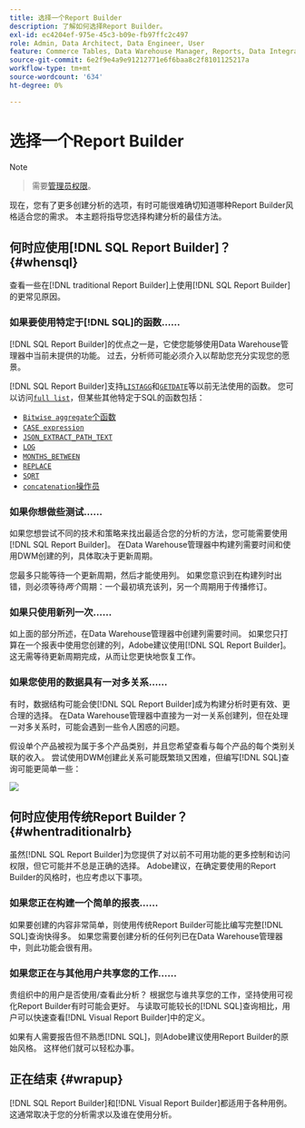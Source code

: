 ```yaml
---
title: 选择一个Report Builder
description: 了解如何选择Report Builder。
exl-id: ec4204ef-975e-45c3-b09e-fb97ffc2c497
role: Admin, Data Architect, Data Engineer, User
feature: Commerce Tables, Data Warehouse Manager, Reports, Data Integration
source-git-commit: 6e2f9e4a9e91212771e6f6baa8c2f8101125217a
workflow-type: tm+mt
source-wordcount: '634'
ht-degree: 0%

---
```


# 选择一个Report Builder

>[!NOTE]
>>需要[管理员权限](../../administrator/user-management/user-management.md)。

现在，您有了更多创建分析的选项，有时可能很难确切知道哪种Report Builder风格适合您的需求。 本主题将指导您选择构建分析的最佳方法。

## 何时应使用[!DNL SQL Report Builder]？{#whensql}

查看一些在[!DNL traditional Report Builder]上使用[!DNL SQL Report Builder]的更常见原因。

### 如果要使用特定于[!DNL SQL]的函数……

[!DNL SQL Report Builder]的优点之一是，它使您能够使用Data Warehouse管理器中当前未提供的功能。 过去，分析师可能必须介入以帮助您充分实现您的愿景。

[!DNL SQL Report Builder]支持[`LISTAGG`](https://docs.aws.amazon.com/redshift/latest/dg/r_LISTAGG.html)和[`GETDATE`](https://docs.aws.amazon.com/redshift/latest/dg/r_GETDATE.html)等以前无法使用的函数。 您可以访问[`full list`](https://docs.aws.amazon.com/redshift/latest/dg/c_SQL_functions.html)，但某些其他特定于SQL的函数包括：

* [`Bitwise aggregate`个函数](https://docs.aws.amazon.com/redshift/latest/dg/c_bitwise_aggregate_functions.html)
* [`CASE expression`](https://docs.aws.amazon.com/redshift/latest/dg/r_CASE_function.html)
* [`JSON_EXTRACT_PATH_TEXT`](https://docs.aws.amazon.com/redshift/latest/dg/JSON_EXTRACT_PATH_TEXT.html)
* [`LOG`](https://docs.aws.amazon.com/redshift/latest/dg/r_LOG.html)
* [`MONTHS_BETWEEN`](https://docs.aws.amazon.com/redshift/latest/dg/r_MONTHS_BETWEEN_function.html)
* [`REPLACE`](https://docs.aws.amazon.com/redshift/latest/dg/r_REPLACE.html)
* [`SQRT`](https://docs.aws.amazon.com/redshift/latest/dg/r_SQRT.html)
* [`concatenation`操作员](https://docs.aws.amazon.com/redshift/latest/dg/r_concat_op.html)

### 如果你想做些测试……

如果您想尝试不同的技术和策略来找出最适合您的分析的方法，您可能需要使用[!DNL SQL Report Builder]。 在Data Warehouse管理器中构建列需要时间和使用DWM创建的列，具体取决于更新周期。

您最多只能等待一个更新周期，然后才能使用列。 如果您意识到在构建列时出错，则必须等待&#x200B;*两个*&#x200B;周期：一个最初填充该列，另一个周期用于传播修订。

### 如果只使用新列一次……

如上面的部分所述，在Data Warehouse管理器中创建列需要时间。 如果您只打算在一个报表中使用您创建的列，Adobe建议使用[!DNL SQL Report Builder]。 这无需等待更新周期完成，从而让您更快地恢复工作。

### 如果您使用的数据具有一对多关系……

有时，数据结构可能会使[!DNL SQL Report Builder]成为构建分析时更有效、更合理的选择。 在Data Warehouse管理器中直接为一对一关系创建列，但在处理一对多关系时，可能会遇到一些令人困惑的问题。

假设单个产品被视为属于多个产品类别，并且您希望查看与每个产品的每个类别关联的收入。 尝试使用DWM创建此关系可能既繁琐又困难，但编写[!DNL SQL]查询可能更简单一些：

![](../../assets/When_should_I_use_the_RB_2.png)

## 何时应使用传统Report Builder？ {#whentraditionalrb}

虽然[!DNL SQL Report Builder]为您提供了对以前不可用功能的更多控制和访问权限，但它可能并不总是正确的选择。 Adobe建议，在确定要使用的Report Builder的风格时，也应考虑以下事项。

### 如果您正在构建一个简单的报表……

如果要创建的内容非常简单，则使用传统Report Builder可能比编写完整[!DNL SQL]查询快得多。 如果您需要创建分析的任何列已在Data Warehouse管理器中，则此功能会很有用。

### 如果您正在与其他用户共享您的工作……

贵组织中的用户是否使用/查看此分析？ 根据您与谁共享您的工作，坚持使用可视化Report Builder有时可能会更好。 与读取可能较长的[!DNL SQL]查询相比，用户可以快速查看[!DNL Visual Report Builder]中的定义。

如果有人需要报告但不熟悉[!DNL SQL]，则Adobe建议使用Report Builder的原始风格。 这样他们就可以轻松办事。

## 正在结束 {#wrapup}

[!DNL SQL Report Builder]和[!DNL Visual Report Builder]都适用于各种用例。 这通常取决于您的分析需求以及谁在使用分析。
